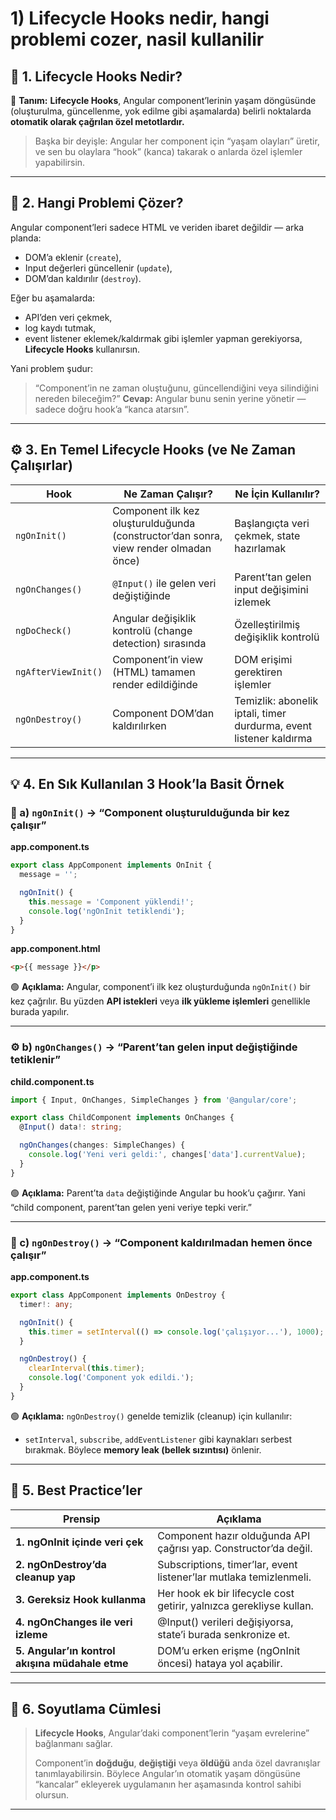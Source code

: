 
# 1) Lifecycle Hooks nedir, hangi problemi cozer, nasil kullanilir

## 🧩 1. Lifecycle Hooks Nedir?

📘 **Tanım:**
**Lifecycle Hooks**, Angular component’lerinin yaşam döngüsünde (oluşturulma, güncellenme, yok edilme gibi aşamalarda) belirli noktalarda **otomatik olarak çağrılan özel metotlardır.**

> Başka bir deyişle:
> Angular her component için “yaşam olayları” üretir,
> ve sen bu olaylara “hook” (kanca) takarak o anlarda özel işlemler yapabilirsin.

---

## 🎯 2. Hangi Problemi Çözer?

Angular component’leri sadece HTML ve veriden ibaret değildir —
arka planda:

* DOM’a eklenir (`create`),
* Input değerleri güncellenir (`update`),
* DOM’dan kaldırılır (`destroy`).

Eğer bu aşamalarda:

* API’den veri çekmek,
* log kaydı tutmak,
* event listener eklemek/kaldırmak
  gibi işlemler yapman gerekiyorsa, **Lifecycle Hooks** kullanırsın.

Yani problem şudur:

> “Component’in ne zaman oluştuğunu, güncellendiğini veya silindiğini nereden bileceğim?”
> **Cevap:** Angular bunu senin yerine yönetir — sadece doğru hook’a “kanca atarsın”.

---

## ⚙️ 3. En Temel Lifecycle Hooks (ve Ne Zaman Çalışırlar)

| Hook                | Ne Zaman Çalışır?                                                                    | Ne İçin Kullanılır?                                                |
| ------------------- | ------------------------------------------------------------------------------------ | ------------------------------------------------------------------ |
| `ngOnInit()`        | Component ilk kez oluşturulduğunda (constructor’dan sonra, view render olmadan önce) | Başlangıçta veri çekmek, state hazırlamak                          |
| `ngOnChanges()`     | `@Input()` ile gelen veri değiştiğinde                                               | Parent’tan gelen input değişimini izlemek                          |
| `ngDoCheck()`       | Angular değişiklik kontrolü (change detection) sırasında                             | Özelleştirilmiş değişiklik kontrolü                                |
| `ngAfterViewInit()` | Component’in view (HTML) tamamen render edildiğinde                                  | DOM erişimi gerektiren işlemler                                    |
| `ngOnDestroy()`     | Component DOM’dan kaldırılırken                                                      | Temizlik: abonelik iptali, timer durdurma, event listener kaldırma |

---

## 💡 4. En Sık Kullanılan 3 Hook’la Basit Örnek

### 🧱 a) `ngOnInit()` → “Component oluşturulduğunda bir kez çalışır”

**app.component.ts**

```ts
export class AppComponent implements OnInit {
  message = '';

  ngOnInit() {
    this.message = 'Component yüklendi!';
    console.log('ngOnInit tetiklendi');
  }
}
```

**app.component.html**

```html
<p>{{ message }}</p>
```

🟢 **Açıklama:**
Angular, component’i ilk kez oluşturduğunda `ngOnInit()` bir kez çağrılır.
Bu yüzden **API istekleri** veya **ilk yükleme işlemleri** genellikle burada yapılır.

---

### ⚙️ b) `ngOnChanges()` → “Parent’tan gelen input değiştiğinde tetiklenir”

**child.component.ts**

```ts
import { Input, OnChanges, SimpleChanges } from '@angular/core';

export class ChildComponent implements OnChanges {
  @Input() data!: string;

  ngOnChanges(changes: SimpleChanges) {
    console.log('Yeni veri geldi:', changes['data'].currentValue);
  }
}
```

🟢 **Açıklama:**
Parent’ta `data` değiştiğinde Angular bu hook’u çağırır.
Yani “child component, parent’tan gelen yeni veriye tepki verir.”

---

### 🧹 c) `ngOnDestroy()` → “Component kaldırılmadan hemen önce çalışır”

**app.component.ts**

```ts
export class AppComponent implements OnDestroy {
  timer!: any;

  ngOnInit() {
    this.timer = setInterval(() => console.log('çalışıyor...'), 1000);
  }

  ngOnDestroy() {
    clearInterval(this.timer);
    console.log('Component yok edildi.');
  }
}
```

🟢 **Açıklama:**
`ngOnDestroy()` genelde temizlik (cleanup) için kullanılır:

* `setInterval`, `subscribe`, `addEventListener` gibi kaynakları serbest bırakmak.
  Böylece **memory leak (bellek sızıntısı)** önlenir.

---

## 🧠 5. Best Practice’ler

| Prensip                                         | Açıklama                                                            |
| ----------------------------------------------- | ------------------------------------------------------------------- |
| **1. ngOnInit içinde veri çek**                 | Component hazır olduğunda API çağrısı yap. Constructor’da değil.    |
| **2. ngOnDestroy’da cleanup yap**               | Subscriptions, timer’lar, event listener’lar mutlaka temizlenmeli.  |
| **3. Gereksiz Hook kullanma**                   | Her hook ek bir lifecycle cost getirir, yalnızca gerekliyse kullan. |
| **4. ngOnChanges ile veri izleme**              | @Input() verileri değişiyorsa, state’i burada senkronize et.        |
| **5. Angular’ın kontrol akışına müdahale etme** | DOM’u erken erişme (ngOnInit öncesi) hataya yol açabilir.           |

---

## 🧩 6. Soyutlama Cümlesi

> **Lifecycle Hooks**, Angular’daki component’lerin “yaşam evrelerine” bağlanmanı sağlar.
>
> Component’in **doğduğu**, **değiştiği** veya **öldüğü** anda özel davranışlar tanımlayabilirsin.
> Böylece Angular’ın otomatik yaşam döngüsüne “kancalar” ekleyerek uygulamanın her aşamasında kontrol sahibi olursun.

---
